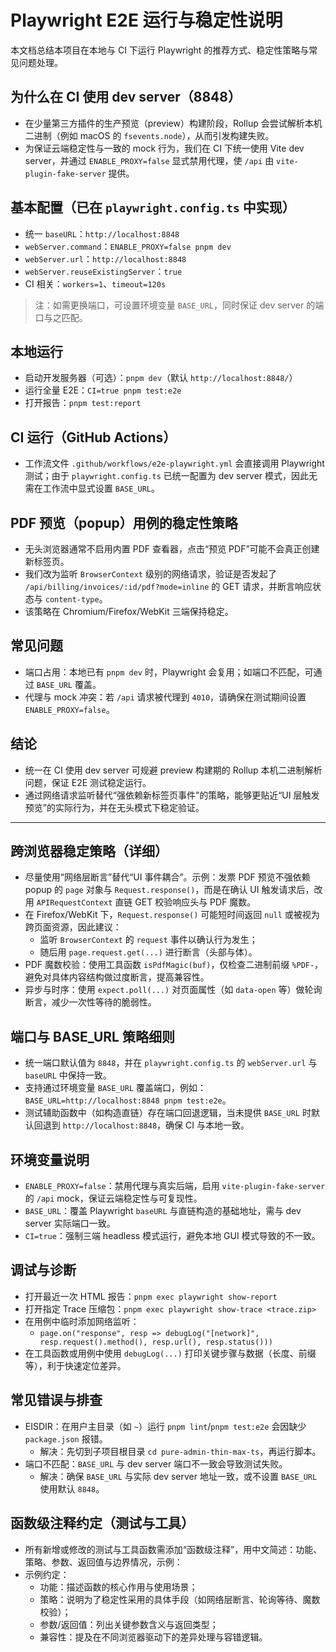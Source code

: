 # Playwright E2E 运行与稳定性说明

本文档总结本项目在本地与 CI 下运行 Playwright 的推荐方式、稳定性策略与常见问题处理。

## 为什么在 CI 使用 dev server（8848）

- 在少量第三方插件的生产预览（preview）构建阶段，Rollup 会尝试解析本机二进制（例如 macOS 的 `fsevents.node`），从而引发构建失败。
- 为保证云端稳定性与一致的 mock 行为，我们在 CI 下统一使用 Vite dev server，并通过 `ENABLE_PROXY=false` 显式禁用代理，使 `/api` 由 `vite-plugin-fake-server` 提供。

## 基本配置（已在 `playwright.config.ts` 中实现）

- 统一 `baseURL`：`http://localhost:8848`
- `webServer.command`：`ENABLE_PROXY=false pnpm dev`
- `webServer.url`：`http://localhost:8848`
- `webServer.reuseExistingServer`：`true`
- CI 相关：`workers=1`、`timeout=120s`

> 注：如需更换端口，可设置环境变量 `BASE_URL`，同时保证 dev server 的端口与之匹配。

## 本地运行

- 启动开发服务器（可选）：`pnpm dev`（默认 `http://localhost:8848/`）
- 运行全量 E2E：`CI=true pnpm test:e2e`
- 打开报告：`pnpm test:report`

## CI 运行（GitHub Actions）

- 工作流文件 `.github/workflows/e2e-playwright.yml` 会直接调用 Playwright 测试；由于 `playwright.config.ts` 已统一配置为 dev server 模式，因此无需在工作流中显式设置 `BASE_URL`。

## PDF 预览（popup）用例的稳定性策略

- 无头浏览器通常不启用内置 PDF 查看器，点击“预览 PDF”可能不会真正创建新标签页。
- 我们改为监听 `BrowserContext` 级别的网络请求，验证是否发起了 `/api/billing/invoices/:id/pdf?mode=inline` 的 GET 请求，并断言响应状态与 `content-type`。
- 该策略在 Chromium/Firefox/WebKit 三端保持稳定。

## 常见问题

- 端口占用：本地已有 `pnpm dev` 时，Playwright 会复用；如端口不匹配，可通过 `BASE_URL` 覆盖。
- 代理与 mock 冲突：若 `/api` 请求被代理到 `4010`，请确保在测试期间设置 `ENABLE_PROXY=false`。

## 结论

- 统一在 CI 使用 dev server 可规避 preview 构建期的 Rollup 本机二进制解析问题，保证 E2E 测试稳定运行。
- 通过网络请求监听替代“强依赖新标签页事件”的策略，能够更贴近“UI 层触发预览”的实际行为，并在无头模式下稳定验证。

---

## 跨浏览器稳定策略（详细）

- 尽量使用“网络层断言”替代“UI 事件耦合”。示例：发票 PDF 预览不强依赖 popup 的 `page` 对象与 `Request.response()`，而是在确认 UI 触发请求后，改用 `APIRequestContext` 直链 GET 校验响应头与 PDF 魔数。
- 在 Firefox/WebKit 下，`Request.response()` 可能短时间返回 `null` 或被视为跨页面资源，因此建议：
  - 监听 `BrowserContext` 的 `request` 事件以确认行为发生；
  - 随后用 `page.request.get(...)` 进行断言（头部与体）。
- PDF 魔数校验：使用工具函数 `isPdfMagic(buf)`，仅检查二进制前缀 `%PDF-`，避免对具体内容结构做过度断言，提高兼容性。
- 异步与时序：使用 `expect.poll(...)` 对页面属性（如 `data-open` 等）做轮询断言，减少一次性等待的脆弱性。

## 端口与 BASE_URL 策略细则

- 统一端口默认值为 `8848`，并在 `playwright.config.ts` 的 `webServer.url` 与 `baseURL` 中保持一致。
- 支持通过环境变量 `BASE_URL` 覆盖端口，例如：`BASE_URL=http://localhost:8848 pnpm test:e2e`。
- 测试辅助函数中（如构造直链）存在端口回退逻辑，当未提供 `BASE_URL` 时默认回退到 `http://localhost:8848`，确保 CI 与本地一致。

## 环境变量说明

- `ENABLE_PROXY=false`：禁用代理与真实后端，启用 `vite-plugin-fake-server` 的 `/api` mock，保证云端稳定性与可复现性。
- `BASE_URL`：覆盖 Playwright `baseURL` 与直链构造的基础地址，需与 dev server 实际端口一致。
- `CI=true`：强制三端 headless 模式运行，避免本地 GUI 模式导致的不一致。

## 调试与诊断

- 打开最近一次 HTML 报告：`pnpm exec playwright show-report`
- 打开指定 Trace 压缩包：`pnpm exec playwright show-trace <trace.zip>`
- 在用例中临时添加网络监听：
  - `page.on("response", resp => debugLog("[network]", resp.request().method(), resp.url(), resp.status()))`
- 在工具函数或用例中使用 `debugLog(...)` 打印关键步骤与数据（长度、前缀等），利于快速定位差异。

## 常见错误与排查

- EISDIR：在用户主目录（如 `~`）运行 `pnpm lint`/`pnpm test:e2e` 会因缺少 `package.json` 报错。
  - 解决：先切到子项目根目录 `cd pure-admin-thin-max-ts`，再运行脚本。
- 端口不匹配：`BASE_URL` 与 dev server 端口不一致会导致测试失败。
  - 解决：确保 `BASE_URL` 与实际 dev server 地址一致，或不设置 `BASE_URL` 使用默认 `8848`。

## 函数级注释约定（测试与工具）

- 所有新增或修改的测试与工具函数需添加“函数级注释”，用中文简述：功能、策略、参数、返回值与边界情况，示例：
- 示例约定：
  - 功能：描述函数的核心作用与使用场景；
  - 策略：说明为了稳定性采用的具体手段（如网络层断言、轮询等待、魔数校验）；
  - 参数/返回值：列出关键参数含义与返回类型；
  - 兼容性：提及在不同浏览器驱动下的差异处理与容错逻辑。
